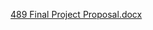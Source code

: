 [489 Final Project Proposal.docx](https://github.com/hannahtouloeisani/final-project/files/6367957/489.Final.Project.Proposal.docx)
